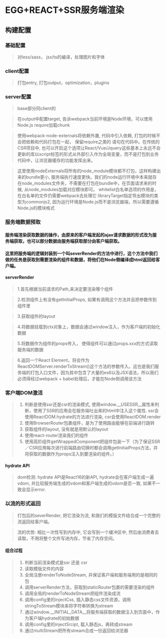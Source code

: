 # EGG+REACT+SSR服务端渲染
## 构建配置
### 基础配置
> 对less/sass， jsx/ts的编译，处理图片和字体
### client配置
> 打包entry, 打包output，optimization，plugins
### server配置
> base部分同client的

> 在output中配置target, 告诉webpack当前环境是Node环境，可以使用Node.js require加载chunk

> 使用webpack-node-externals将依赖外置, 代码中引入依赖, 打包的时候不会把依赖和代码打包在一起， 保留require之类的
语句在代码中。在传统的CSR项目中, 也可以开启这个选项让React/Vue/Jquery这些基本上永远不会更新的库以script标签的形式从外部引入作为全局变量，而不是打包到业务代码中，让浏览器缓存的功能发挥出来。 

> 这里使用nodeExternals将所有的node_module模块都不打包，这样构建出来的bundle更小, 服务端执行速度更快。我们的node运行环境中本来就存在node_modules文件夹，不需要在打包在bundle中，在页面请求来的时候, 从node_modules加载对应模块即可。
> whitelist白名单选项的作用是，在白名单的文件仍需要webpack去处理它
> libraryTarget指定导出模块的类型为commonjs2, 因为运行环境是Node.js而不是浏览器端，所以需要遵循Node.js的模块格式

### 服务端数据预取
#### 服务端渲染获取数据的操作，由原来的客户端发起的ajax请求数据的形式改为服务端获取，也可以部分数据由服务端获取部分由客户端获取。

#### 这里把服务端的逻辑封装到一个叫severRender的方法中进行，这个方法中我们做的任务是获取到需要渲染的组件和数据，将他们在Node侧编译成html返回给客户端。

#### serverRender
> 1.首先根据当前请求的Path,来决定要渲染哪个组件

> 2.检测组件上有没有getInitialProps, 如果有调用这个方法并且把参数传到组件里

> 3.获取组件的layout

> 4.将数据挂载到ctx对象上，数据会通过window注入，作为客户端的初始化数据

> 5.将数据作为组件的props传入， 使得组件可以通过props.xxx的方式读取服务端的数据

> 6.返回一个React Element，将会作为ReactDOMServer.renderToStream()这个方法的参数传入。这也是我们服务端的打包入口文件，因为其中包含了大量的es6以及JSX语法，所以我们必须得经过webpack + babel处理后，才能在Node侧调用该方法

### 客户端DOM激活
> 1. 判断是使用ssr还是csr的渲染模式, 使用window.__USESSR__属性来判断，使用了SSR的应用会在服务端吐出来的html中注入这个属性. ssr会使用ReactDOM.hydrate的方法进行渲染, csr会使用ReactDOM.render
> 2. 使用BrowserRouter包裹组件，是为了使用路由能够在前端进行跳转
> 3. 获取组件的layout, 没有就是用默认的layout
> 4. 使用react-router渲染我们的组件
> 5. 使用高阶组件getWrappedComponent把组件包装一下（为了保证SSR／CSR应用每次进行前端路由切换时都会调用getInitialProps方法，并将获取的数据作为props注入到要渲染的组件。）

#### hydrate API
> dom检测: hydrate API是React16的新API, hydrate会在客户端生成一遍vdom, 并比较服务端生成的vdom和客户端生成的vdom是否一致, 如果不一致会显示error.

### 以流的形式返回
> 打包后的severRender, 把它渲染为流, 和我们的模版文件结合成一个完整的流返回给客户端。

> 流的优势: 相比一次性写到内存中, 它会写到一个缓冲区中, 然后由消费者去读取，不用将整个文件写进内存，节省了内存空间。

#### 组合过程
> 1. 判断当前渲染模式是ssr 还是 csr
> 2. 读取模版文件的内容
> 3. 全局注册renderToNodeStream, 并保证客户端和服务端用的是相同的包
> 4. 调用serverRender方法，获取到staticRouter包裹的需要渲染的组件
> 5. 调用全局的renderToNodeStream把组件渲染成流
> 6. 调用config里的injectCss, 插入静态css文件资源，调用stringToStream模块来将字符串转换为stream
> 7. 通过window.__INITIAL_DATA__将服务端获取的数据注入到页面中，作为客户端hydrate的初始数据
> 8. 调用config里的injectSrcipt, 载入静态js，再转成stream
> 9. 通过multiStream把所有stream合成一份返回给浏览器

